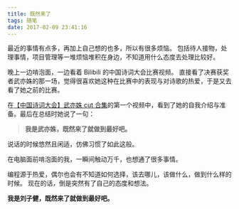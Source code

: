 ```yaml
---
title: 既然来了
tags: 随笔
date: 2017-02-09 23:41:16
---
```


最近的事情有点多，再加上自己想的也多，所以有很多烦恼。
包括待人接物，处理事情，项目管理等一堆烦恼堆积在身边，不知道用什么态度去处理比较好。

晚上一边啃泡面，一边看着 Bilibili 的中国诗词大会比赛视频。
直接看了决赛获奖者武亦姝的那一场，觉得很喜欢她这种在比赛中的表现与对诗歌的热爱，于是又去看了她之前的比赛。

在[【中国诗词大会】武亦姝 cut 合集](http://www.bilibili.com/video/av8343038/)的第一个视频中，看到了她的自我介绍与准备。最后在总结时她说了一句：

> **我是武亦姝，既然来了就做到最好吧。**

说话的时候悠然且闲适，仿佛习惯了如此这般。

在电脑面前啃泡面的我，一瞬间触动万千，也想通了很多事情。

编程源于热爱，偶尔也会有不知道如何选择，该去哪儿，该做什么，做到什么样的时候。
现在的话，倒是突然有了自己的态度和想法。

**我是刘子健，既然来了就做到最好吧。**
